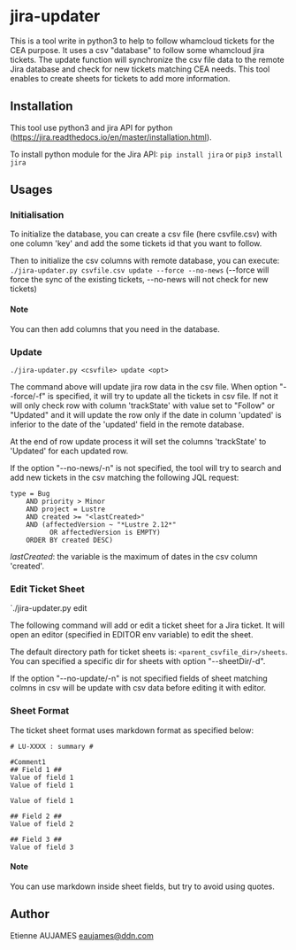 # jira-updater #

This is a tool write in python3 to help to follow whamcloud tickets for the
CEA purpose.
It uses a csv "database" to follow some whamcloud jira tickets. The update
function will synchronize the csv file data to the remote Jira database
and check for new tickets matching CEA needs.
This tool enables to create sheets for tickets to add more information.

## Installation ##

This tool use python3 and jira API for python
(https://jira.readthedocs.io/en/master/installation.html).

To install python module for the Jira API:
`pip install jira`
or `pip3 install jira`

## Usages ##

### Initialisation ###

To initialize the database, you can create a csv file (here csvfile.csv) with
one column 'key' and add the some tickets id that you want to follow.

Then to initialize the csv columns with remote database, you can execute:
`./jira-updater.py csvfile.csv update --force --no-news`
(--force will force the sync of the existing tickets, --no-news will not check
for new tickets)

#### Note ####
You can then add columns that you need in the database.

### Update ###

`./jira-updater.py <csvfile> update <opt>`

The command above will update jira row data in the csv file.
When option "--force/-f" is specified, it will try to update all the tickets in
csv file. If not it will only check row with column 'trackState' with value set
to "Follow" or "Updated" and it will update the row only if the date in column
'updated' is inferior to the date of the 'updated' field in the remote database.

At the end of row update process it will set the columns 'trackState' to
'Updated' for each updated row.

If the option "--no-news/-n" is not specified, the tool will try to search and
add new tickets in the csv matching the following JQL request:
```
type = Bug 
    AND priority > Minor 
    AND project = Lustre 
    AND created >= "<lastCreated>" 
    AND (affectedVersion ~ "*Lustre 2.12*" 
          OR affectedVersion is EMPTY) 
    ORDER BY created DESC)
```

*lastCreated*: the variable is the maximum of dates in the csv column 'created'.

### Edit Ticket Sheet ###

`./jira-updater.py <csvfile> edit <opt> <ticketId>

The following command will add or edit a ticket sheet for a Jira ticket. It will
open an editor (specified in EDITOR env variable) to edit the sheet.

The default directory path for ticket sheets is: `<parent_csvfile_dir>/sheets`.
You can specified a specific dir for sheets with option "--sheetDir/-d".

If the option "--no-update/-n" is not specified fields of sheet matching colmns
in csv will be update with csv data before editing it with editor.

### Sheet Format ###

The ticket sheet format uses markdown format as specified below:
```
# LU-XXXX : summary #

#Comment1
## Field 1 ##
Value of field 1
Value of field 1

Value of field 1

## Field 2 ##
Value of field 2

## Field 3 ##
Value of field 3
```

#### Note ####
You can use markdown inside sheet fields, but try to avoid using quotes.

## Author ##

Etienne AUJAMES <eaujames@ddn.com>

